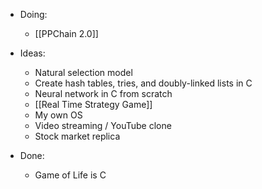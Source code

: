 - Doing:
	- [[PPChain 2.0]]

- Ideas:
	- Natural selection model
	- Create hash tables, tries, and doubly-linked lists in C
	- Neural network in C from scratch
	- [[Real Time Strategy Game]]
	- My own OS
	- Video streaming / YouTube clone
	- Stock market replica

- Done:
	- Game of Life is C